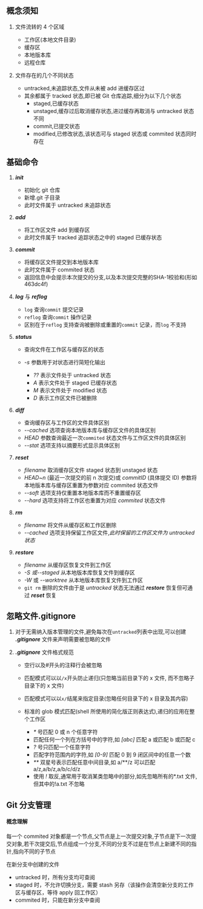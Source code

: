 ## 概念须知

1. 文件流转的 4 个区域

   - 工作区(本地文件目录)
   - 缓存区
   - 本地版本库
   - 远程仓库

2. 文件存在的几个不同状态

   - untracked,未追踪状态,文件从未被 add 进缓存区过
   - 其余都属于 tracked 状态,即已被 Git 仓库追踪,细分为以下几个状态
     - staged,已缓存状态
     - unstaged,缓存过后取消缓存状态,进过缓存再取消与 untracked 状态不同
     - commit,已提交状态
     - modified,已修改状态,该状态可与 staged 状态或 commited 状态同时存在

## 基础命令

1. _**init**_

   - 初始化 git 仓库
   - 新增.git 子目录
   - 此时文件属于 untracked 未追踪状态

2. _**add**_

   - 将工作区文件 add 到缓存区
   - 此时文件属于 tracked 追踪状态之中的 staged 已缓存状态

3. _**commit**_

   - 将缓存区文件提交到本地版本库
   - 此时文件属于 commited 状态
   - 返回信息中会提示本次提交的分支,以及本次提交完整的SHA-1校验和(形如463dc4f)

4. _**log**_ 与 _**reflog**_

   - `log` 查询`commit` 提交记录
   - `reflog` 查询`commit` 操作记录
   - 区别在于`reflog` 支持查询被删除或重置的`commit` 记录，而`log` 不支持

5. _**status**_

   - 查询文件在工作区与缓存区的状态
   - _-s_ 参数用于对状态进行简短化输出

     - _??_ 表示文件处于 untracked 状态
     - _A_ 表示文件处于 staged 已缓存状态
     - _M_ 表示文件处于 modified 状态
     - _D_ 表示工作区文件已被删除

6. _**diff**_

   - 查询缓存区与工作区的文件具体区别
   - _--cached_ 选项查询本地版本库与缓存区文件的具体区别
   - _HEAD_ 参数查询最近一次`commited` 状态文件与工作区文件的具体区别
   - _--stat_ 选项支持以摘要形式显示具体区别

7. _**reset**_

   - _filename_ 取消缓存区文件 staged 状态到 unstaged 状态
   - _HEAD~n_ (最近一次提交的前 n 次提交)或 _commitID_ (具体提交 ID) 参数将本地版本库与缓存区重置为参数对应 commited 状态文件
   - _--soft_ 选项支持仅重置本地版本库而不重置缓存区
   - _--hard_ 选项支持将工作区也重置为对应 _commited_ 状态文件

8. _**rm**_

   - _filename_ 将文件从缓存区和工作区删除
   - _--cached_ 选项支持保留工作区文件,_此时保留的工作区文件为 untracked 状态_

9. _**restore**_

   - _filename_ 从缓存区恢复文件到工作区
   - _-S 或--staged_ 从本地版本库恢复文件到缓存区
   - _-W_ 或 _--worktree_ 从本地版本库恢复文件到工作区
   - `git rm` 删除的文件由于是 _untracked_ 状态无法通过 _**restore**_ 恢复但可通过 _**reset**_ 恢复

## 忽略文件.gitignore

1. 对于无需纳入版本管理的文件,避免每次在`untracked`列表中出现,可以创建 _**.gitignore**_ 文件来声明需要被忽略的文件
2. _**.gitignore**_ 文件格式规范

   - 空行以及#开头的注释行会被忽略
   - 匹配模式可以以`/x`开头防止递归(只忽略当前目录下的 x 文件, 而不忽略子目录下的 x 文件)
   - 匹配模式可以以`x/`结尾来指定目录(忽略任何目录下的 x 目录及其内容)
   - 标准的 glob 模式匹配(shell 所使用的简化版正则表达式),递归的应用在整个工作区

     - _\*_ 号匹配 0 或 n 个任意字符
     - 匹配任何一个列在方括号中的字符,如 _[abc]_ 匹配 a 或匹配 b 或匹配 c
     - _?_ 号只匹配一个任意字符
     - 匹配字符范围内的字符,如 _[0-9]_ 匹配 0 到 9 闭区间中的任意一个数
     - _\*\*_ 双星号表示匹配任意中间目录,如 a/\*\*/z 可以匹配 a/z,a/b/z,a/b/c/d/z
     - 使用 _!_ 取反,通常用于取消某类忽略中的部分,如先忽略所有的\*.txt 文件,但其中的!a.txt 不忽略

## Git 分支管理

#### 概念理解

每一个 commited 对象都是一个节点,父节点是上一次提交对象,子节点是下一次提交对象,若干次提交后,节点组成一个分支,不同的分支不过是在节点上新建不同的指针,指向不同的子节点

在新分支中创建的文件

- untracked 时，所有分支均可查阅
- staged 时，不允许切换分支，需要 stash 另存（该操作会清空新分支的工作区与缓存区，等待 apply 回工作区）
- commited 时，只能在新分支中查阅
